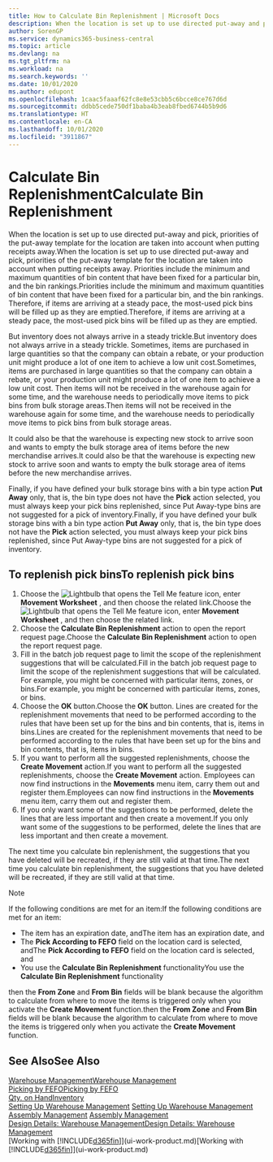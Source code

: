 ```yaml
---
title: How to Calculate Bin Replenishment | Microsoft Docs
description: When the location is set up to use directed put-away and pick, priorities of the put-away template for the location are taken into account when putting receipts away.
author: SorenGP
ms.service: dynamics365-business-central
ms.topic: article
ms.devlang: na
ms.tgt_pltfrm: na
ms.workload: na
ms.search.keywords: ''
ms.date: 10/01/2020
ms.author: edupont
ms.openlocfilehash: 1caac5faaaf62fc8e8e53cbb5c6bcce8ce767d6d
ms.sourcegitcommit: ddbb5cede750df1baba4b3eab8fbed6744b5b9d6
ms.translationtype: HT
ms.contentlocale: en-CA
ms.lasthandoff: 10/01/2020
ms.locfileid: "3911867"
---
```

# <a name="calculate-bin-replenishment"></a><span data-ttu-id="9d46f-103">Calculate Bin Replenishment</span><span class="sxs-lookup"><span data-stu-id="9d46f-103">Calculate Bin Replenishment</span></span>
<span data-ttu-id="9d46f-104">When the location is set up to use directed put-away and pick, priorities of the put-away template for the location are taken into account when putting receipts away.</span><span class="sxs-lookup"><span data-stu-id="9d46f-104">When the location is set up to use directed put-away and pick, priorities of the put-away template for the location are taken into account when putting receipts away.</span></span> <span data-ttu-id="9d46f-105">Priorities include the minimum and maximum quantities of bin content that have been fixed for a particular bin, and the bin rankings.</span><span class="sxs-lookup"><span data-stu-id="9d46f-105">Priorities include the minimum and maximum quantities of bin content that have been fixed for a particular bin, and the bin rankings.</span></span> <span data-ttu-id="9d46f-106">Therefore, if items are arriving at a steady pace, the most-used pick bins will be filled up as they are emptied.</span><span class="sxs-lookup"><span data-stu-id="9d46f-106">Therefore, if items are arriving at a steady pace, the most-used pick bins will be filled up as they are emptied.</span></span>  

<span data-ttu-id="9d46f-107">But inventory does not always arrive in a steady trickle.</span><span class="sxs-lookup"><span data-stu-id="9d46f-107">But inventory does not always arrive in a steady trickle.</span></span> <span data-ttu-id="9d46f-108">Sometimes, items are purchased in large quantities so that the company can obtain a rebate, or your production unit might produce a lot of one item to achieve a low unit cost.</span><span class="sxs-lookup"><span data-stu-id="9d46f-108">Sometimes, items are purchased in large quantities so that the company can obtain a rebate, or your production unit might produce a lot of one item to achieve a low unit cost.</span></span> <span data-ttu-id="9d46f-109">Then items will not be received in the warehouse again for some time, and the warehouse needs to periodically move items to pick bins from bulk storage areas.</span><span class="sxs-lookup"><span data-stu-id="9d46f-109">Then items will not be received in the warehouse again for some time, and the warehouse needs to periodically move items to pick bins from bulk storage areas.</span></span>  

<span data-ttu-id="9d46f-110">It could also be that the warehouse is expecting new stock to arrive soon and wants to empty the bulk storage area of items before the new merchandise arrives.</span><span class="sxs-lookup"><span data-stu-id="9d46f-110">It could also be that the warehouse is expecting new stock to arrive soon and wants to empty the bulk storage area of items before the new merchandise arrives.</span></span>  

<span data-ttu-id="9d46f-111">Finally, if you have defined your bulk storage bins with a bin type action **Put Away** only, that is, the bin type does not have the **Pick** action selected, you must always keep your pick bins replenished, since Put Away-type bins are not suggested for a pick of inventory.</span><span class="sxs-lookup"><span data-stu-id="9d46f-111">Finally, if you have defined your bulk storage bins with a bin type action **Put Away** only, that is, the bin type does not have the **Pick** action selected, you must always keep your pick bins replenished, since Put Away-type bins are not suggested for a pick of inventory.</span></span>  

## <a name="to-replenish-pick-bins"></a><span data-ttu-id="9d46f-112">To replenish pick bins</span><span class="sxs-lookup"><span data-stu-id="9d46f-112">To replenish pick bins</span></span>  
1.  <span data-ttu-id="9d46f-113">Choose the ![Lightbulb that opens the Tell Me feature](media/ui-search/search_small.png "Tell me what you want to do") icon, enter **Movement Worksheet** , and then choose the related link.</span><span class="sxs-lookup"><span data-stu-id="9d46f-113">Choose the ![Lightbulb that opens the Tell Me feature](media/ui-search/search_small.png "Tell me what you want to do") icon, enter **Movement Worksheet** , and then choose the related link.</span></span>  
2.  <span data-ttu-id="9d46f-114">Choose the **Calculate Bin Replenishment** action to open the report request page.</span><span class="sxs-lookup"><span data-stu-id="9d46f-114">Choose the **Calculate Bin Replenishment** action to open the report request page.</span></span>  
3.  <span data-ttu-id="9d46f-115">Fill in the batch job request page to limit the scope of the replenishment suggestions that will be calculated.</span><span class="sxs-lookup"><span data-stu-id="9d46f-115">Fill in the batch job request page to limit the scope of the replenishment suggestions that will be calculated.</span></span> <span data-ttu-id="9d46f-116">For example, you might be concerned with particular items, zones, or bins.</span><span class="sxs-lookup"><span data-stu-id="9d46f-116">For example, you might be concerned with particular items, zones, or bins.</span></span>  
4.  <span data-ttu-id="9d46f-117">Choose the **OK** button.</span><span class="sxs-lookup"><span data-stu-id="9d46f-117">Choose the **OK** button.</span></span> <span data-ttu-id="9d46f-118">Lines are created for the replenishment movements that need to be performed according to the rules that have been set up for the bins and bin contents, that is, items in bins.</span><span class="sxs-lookup"><span data-stu-id="9d46f-118">Lines are created for the replenishment movements that need to be performed according to the rules that have been set up for the bins and bin contents, that is, items in bins.</span></span>  
5.  <span data-ttu-id="9d46f-119">If you want to perform all the suggested replenishments, choose the **Create Movement** action.</span><span class="sxs-lookup"><span data-stu-id="9d46f-119">If you want to perform all the suggested replenishments, choose the **Create Movement** action.</span></span> <span data-ttu-id="9d46f-120">Employees can now find instructions in the **Movements** menu item, carry them out and register them.</span><span class="sxs-lookup"><span data-stu-id="9d46f-120">Employees can now find instructions in the **Movements** menu item, carry them out and register them.</span></span>  
6.  <span data-ttu-id="9d46f-121">If you only want some of the suggestions to be performed, delete the lines that are less important and then create a movement.</span><span class="sxs-lookup"><span data-stu-id="9d46f-121">If you only want some of the suggestions to be performed, delete the lines that are less important and then create a movement.</span></span>  

<span data-ttu-id="9d46f-122">The next time you calculate bin replenishment, the suggestions that you have deleted will be recreated, if they are still valid at that time.</span><span class="sxs-lookup"><span data-stu-id="9d46f-122">The next time you calculate bin replenishment, the suggestions that you have deleted will be recreated, if they are still valid at that time.</span></span>  

> [!NOTE]  
>  <span data-ttu-id="9d46f-123">If the following conditions are met for an item:</span><span class="sxs-lookup"><span data-stu-id="9d46f-123">If the following conditions are met for an item:</span></span>  
>   
>  -   <span data-ttu-id="9d46f-124">The item has an expiration date, and</span><span class="sxs-lookup"><span data-stu-id="9d46f-124">The item has an expiration date, and</span></span>  
> -   <span data-ttu-id="9d46f-125">The **Pick According to FEFO** field on the location card is selected, and</span><span class="sxs-lookup"><span data-stu-id="9d46f-125">The **Pick According to FEFO** field on the location card is selected, and</span></span>  
> -   <span data-ttu-id="9d46f-126">You use the **Calculate Bin Replenishment** functionality</span><span class="sxs-lookup"><span data-stu-id="9d46f-126">You use the **Calculate Bin Replenishment** functionality</span></span>  
>   
>  <span data-ttu-id="9d46f-127">then the **From Zone** and **From Bin** fields will be blank because the algorithm to calculate from where to move the items is triggered only when you activate the **Create Movement** function.</span><span class="sxs-lookup"><span data-stu-id="9d46f-127">then the **From Zone** and **From Bin** fields will be blank because the algorithm to calculate from where to move the items is triggered only when you activate the **Create Movement** function.</span></span>  

## <a name="see-also"></a><span data-ttu-id="9d46f-128">See Also</span><span class="sxs-lookup"><span data-stu-id="9d46f-128">See Also</span></span>  
[<span data-ttu-id="9d46f-129">Warehouse Management</span><span class="sxs-lookup"><span data-stu-id="9d46f-129">Warehouse Management</span></span>](warehouse-manage-warehouse.md)  
[<span data-ttu-id="9d46f-130">Picking by FEFO</span><span class="sxs-lookup"><span data-stu-id="9d46f-130">Picking by FEFO</span></span>](warehouse-picking-by-fefo.md)  
[<span data-ttu-id="9d46f-131">Qty. on Hand</span><span class="sxs-lookup"><span data-stu-id="9d46f-131">Inventory</span></span>](inventory-manage-inventory.md)  
<span data-ttu-id="9d46f-132">[Setting Up Warehouse Management](warehouse-setup-warehouse.md)   </span><span class="sxs-lookup"><span data-stu-id="9d46f-132">[Setting Up Warehouse Management](warehouse-setup-warehouse.md)   </span></span>  
<span data-ttu-id="9d46f-133">[Assembly Management](assembly-assemble-items.md)  </span><span class="sxs-lookup"><span data-stu-id="9d46f-133">[Assembly Management](assembly-assemble-items.md)  </span></span>  
[<span data-ttu-id="9d46f-134">Design Details: Warehouse Management</span><span class="sxs-lookup"><span data-stu-id="9d46f-134">Design Details: Warehouse Management</span></span>](design-details-warehouse-management.md)  
<span data-ttu-id="9d46f-135">[Working with [!INCLUDE[d365fin](includes/d365fin_md.md)]](ui-work-product.md)</span><span class="sxs-lookup"><span data-stu-id="9d46f-135">[Working with [!INCLUDE[d365fin](includes/d365fin_md.md)]](ui-work-product.md)</span></span>
